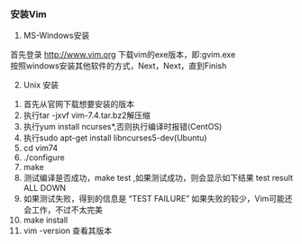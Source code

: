 ### 安装Vim

1. MS-Windows安装    

首先登录 http://www.vim.org 下载vim的exe版本，即:gvim.exe      
按照windows安装其他软件的方式，Next，Next，直到Finish

2. Unix 安装     

1) 首先从官网下载想要安装的版本    
2) 执行tar -jxvf vim-7.4.tar.bz2解压缩         
3) 执行yum install ncurses*,否则执行编译时报错(CentOS)      
4) 执行sudo apt-get install libncurses5-dev(Ubuntu)    
5) cd vim74      
6) ./configure         
7) make        
8) 测试编译是否成功，make test ,如果测试成功，则会显示如下结果 test result ALL DOWN       
9) 如果测试失败，得到的信息是 “TEST FAILURE” 如果失败的较少，Vim可能还会工作，不过不太完美      
10) make install      
11) vim -version 查看其版本     
